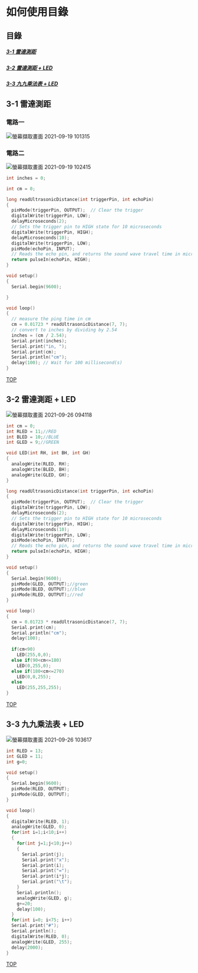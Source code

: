 # 如何使用目錄
<a name="000"/>

## 目錄
##### [3-1 雷達測距](#001)
##### [3-2 雷達測距 + LED](#002)
##### [3-3 九九乘法表 + LED](#003)

<a name="001"/>

## 3-1 雷達測距
### 電路一
![螢幕擷取畫面 2021-09-19 101315](https://user-images.githubusercontent.com/89327055/133913220-b8f8e426-26d7-4012-a9a8-41e267563361.png)
### 電路二
![螢幕擷取畫面 2021-09-19 102415](https://user-images.githubusercontent.com/89327055/133913374-6da302da-93e3-4a87-a2a8-859933679707.png)

````C
int inches = 0;

int cm = 0;

long readUltrasonicDistance(int triggerPin, int echoPin)
{
  pinMode(triggerPin, OUTPUT);  // Clear the trigger
  digitalWrite(triggerPin, LOW);
  delayMicroseconds(2);
  // Sets the trigger pin to HIGH state for 10 microseconds
  digitalWrite(triggerPin, HIGH);
  delayMicroseconds(10);
  digitalWrite(triggerPin, LOW);
  pinMode(echoPin, INPUT);
  // Reads the echo pin, and returns the sound wave travel time in microseconds
  return pulseIn(echoPin, HIGH);
}

void setup()
{
  Serial.begin(9600);

}

void loop()
{
  // measure the ping time in cm
  cm = 0.01723 * readUltrasonicDistance(7, 7);
  // convert to inches by dividing by 2.54
  inches = (cm / 2.54);
  Serial.print(inches);
  Serial.print("in, ");
  Serial.print(cm);
  Serial.println("cm");
  delay(100); // Wait for 100 millisecond(s)
}
````

[TOP](#000)

<a name="002"/>

## 3-2 雷達測距 + LED
![螢幕擷取畫面 2021-09-26 094118](https://user-images.githubusercontent.com/89327055/134790408-ecde468d-1627-4082-8d4e-065c6f511926.png)
````C
int cm = 0;
int RLED = 11;//RED
int BLED = 10;//BLUE
int GLED = 9;//GREEN

void LED(int RH, int BH, int GH)
{
  analogWrite(RLED, RH);
  analogWrite(BLED, BH);
  analogWrite(GLED, GH);
}

long readUltrasonicDistance(int triggerPin, int echoPin)
{
  pinMode(triggerPin, OUTPUT);  // Clear the trigger
  digitalWrite(triggerPin, LOW);
  delayMicroseconds(2);
  // Sets the trigger pin to HIGH state for 10 microseconds
  digitalWrite(triggerPin, HIGH);
  delayMicroseconds(10);
  digitalWrite(triggerPin, LOW);
  pinMode(echoPin, INPUT);
  // Reads the echo pin, and returns the sound wave travel time in microseconds
  return pulseIn(echoPin, HIGH);
}

void setup()
{
  Serial.begin(9600);
  pinMode(GLED, OUTPUT);//green
  pinMode(BLED, OUTPUT);//blue
  pinMode(RLED, OUTPUT);//red
}

void loop()
{
  cm = 0.01723 * readUltrasonicDistance(7, 7);
  Serial.print(cm);
  Serial.println("cm");
  delay(100);
  
  if(cm<90)
	LED(255,0,0);
  else if(90<cm<=180)
  	LED(0,255,0);
  else if(180<cm<=270)
  	LED(0,0,255);
  else
 	LED(255,255,255);
}
````
[TOP](#000)

<a name="003"/>

## 3-3 九九乘法表 + LED
![螢幕擷取畫面 2021-09-26 103617](https://user-images.githubusercontent.com/89327055/134791345-65088ce2-c6b9-473b-82af-cce028497ea9.png)
````C
int RLED = 13;
int GLED = 11;
int g=0;

void setup()
{
  Serial.begin(9600);
  pinMode(RLED, OUTPUT);
  pinMode(GLED, OUTPUT);
}

void loop()
{
  digitalWrite(RLED, 1);
  analogWrite(GLED, 0);
  for(int i=1;i<10;i++)
  {
    for(int j=1;j<10;j++)
    {
	  Serial.print(j);
	  Serial.print("x");
	  Serial.print(i);
	  Serial.print("=");
	  Serial.print(i*j);
	  Serial.print("\t");
    }
	Serial.println();
    analogWrite(GLED, g);
    g+=20;
    delay(100); 
  }
  for(int i=0; i<75; i++)
  Serial.print("#");
  Serial.println();
  digitalWrite(RLED, 0);
  analogWrite(GLED, 255);
  delay(2000);
}
````

[TOP](#000)
